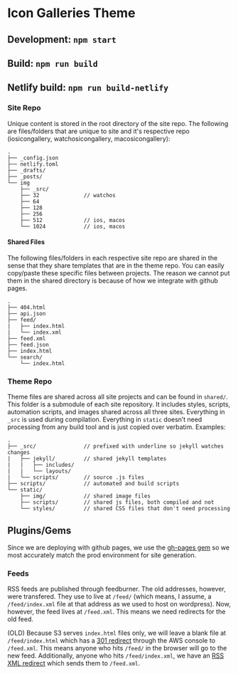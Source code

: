 # Icon Galleries Theme

## Development: `npm start`

## Build: `npm run build`

## Netlify build: `npm run build-netlify`

### Site Repo

Unique content is stored in the root directory of the site repo. The following are files/folders that are unique to site and it's respective repo (iosicongallery, watchosicongallery, macosicongallery):

```
.
├── _config.json
├── netlify.toml
├── _drafts/
├── _posts/
└── img
    ├── _src/
    ├── 32              // watchos
    ├── 64
    ├── 128
    ├── 256
    ├── 512             // ios, macos
    └── 1024            // ios, macos
```

#### Shared Files

The following files/folders in each respective site repo are shared in the sense that they share templates that are in the theme repo. You can easily copy/paste these specific files between projects. The reason we cannot put them in the shared directory is because of how we integrate with github pages.

```
.
├── 404.html
├── api.json
├── feed/
|   ├── index.html
|   └── index.xml
├── feed.xml
├── feed.json
├── index.html
└── search/
    └── index.html
```

### Theme Repo

Theme files are shared across all site projects and can be found in `shared/`. This folder is a submodule of each site repository. It includes styles, scripts, automation scripts, and images shared across all three sites. Everything in `_src` is used during compilation. Everything in `static` doesn’t need processing from any build tool and is just copied over verbatim. Examples:

```
.
├── _src/               // prefixed with underline so jekyll watches changes
|   ├── jekyll/         // shared jekyll templates
|   |   ├── includes/
|   |   └── layouts/
|   └── scripts/        // source .js files
├── scripts/            // automated and build scripts
└── static/
    ├── img/            // shared image files
    ├── scripts/        // shared js files, both compiled and not
    └── styles/         // shared CSS files that don't need processing
```

## Plugins/Gems

Since we are deploying with github pages, we use the [gh-pages gem](https://github.com/github/pages-gem) so we most accurately match the prod environment for site generation.

### Feeds

RSS feeds are published through feedburner. The old addresses, however, were transfered. They use to live at `/feed/` (which means, I assume, a `/feed/index.xml` file at that address as we used to host on wordpress). Now, however, the feed lives at `/feed.xml`. This means we need redirects for the old feed.

(OLD) Because S3 serves `index.html` files only, we will leave a blank file at `/feed/index.html` which has a [301 redirect](http://aws.amazon.com/blogs/aws/amazon-s3-support-for-website-redirects/) through the AWS console to `/feed.xml`. This means anyone who hits `/feed/` in the browser will go to the new feed. Additionally, anyone who hits `/feed/index.xml`, we have an [RSS XML redirect](http://www.rssboard.org/redirect-rss-feed) which sends them to `/feed.xml`.
